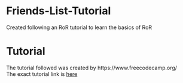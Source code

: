 # Friends-List-Tutorial
Created following an RoR tutorial to learn the basics of RoR
# Tutorial
<p>The tutorial followed was created by https://www.freecodecamp.org/
  <br>
  The exact tutorial link is <a href = "https://www.youtube.com/watch?v=fmyvWz5TUWg">here</a>
</p>

